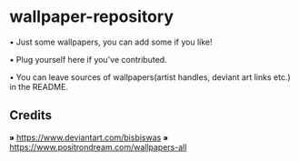 # wallpaper-repository
• Just some wallpapers, you can add some if you like!

• Plug yourself here if you've contributed.

• You can leave sources of wallpapers(artist handles, deviant art links etc.) in the README.

## Credits
⁍ https://www.deviantart.com/bisbiswas
⁍ https://www.positrondream.com/wallpapers-all 

